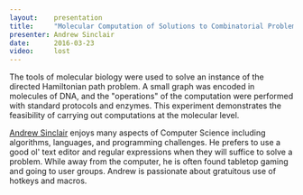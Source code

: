 ```yaml
---
layout:    presentation
title:     "Molecular Computation of Solutions to Combinatorial Problems"
presenter: Andrew Sinclair
date:      2016-03-23
video:     lost
---
```


The tools of molecular biology were used to solve an instance of the directed Hamiltonian path problem. A small graph was encoded in molecules of DNA, and the "operations" of the computation were performed with standard protocols and enzymes. This experiment demonstrates the feasibility of carrying out computations at the molecular level.

[Andrew Sinclair](https://twitter.com/Andy_CDandy) enjoys many aspects of Computer Science including algorithms, languages, and programming challenges. He prefers to use a good ol' text editor and regular expressions when they will suffice to solve a problem. While away from the computer, he is often found tabletop gaming and going to user groups. Andrew is passionate about gratuitous use of hotkeys and macros.
